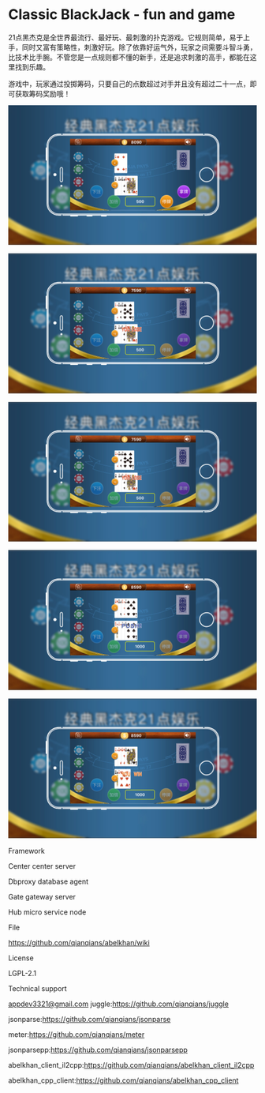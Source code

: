 # Classic BlackJack - fun and game

21点黑杰克是全世界最流行、最好玩、最刺激的扑克游戏。它规则简单，易于上手，同时又富有策略性，刺激好玩。除了依靠好运气外，玩家之间需要斗智斗勇，比技术比手腕。不管您是一点规则都不懂的新手，还是追求刺激的高手，都能在这里找到乐趣。

游戏中，玩家通过投掷筹码，只要自己的点数超过对手并且没有超过二十一点，即可获取筹码奖励哦！


![Alt text](https://github.com/appdev-supports/21-point-game-entertainment/blob/appdev-supports-patch-1/1.jpg)

![Alt text](https://github.com/appdev-supports/21-point-game-entertainment/blob/appdev-supports-patch-1/2.jpg)

![Alt text](https://github.com/appdev-supports/21-point-game-entertainment/blob/appdev-supports-patch-1/3.jpg)

![Alt text](https://github.com/appdev-supports/21-point-game-entertainment/blob/appdev-supports-patch-1/4.jpg)

![Alt text](https://github.com/appdev-supports/21-point-game-entertainment/blob/appdev-supports-patch-1/5.jpg)



Framework

Center center server

Dbproxy database agent

Gate gateway server

Hub micro service node

File

https://github.com/qianqians/abelkhan/wiki

License

LGPL-2.1

Technical support

appdev3321@gmail.com juggle:https://github.com/qianqians/juggle

jsonparse:https://github.com/qianqians/jsonparse

meter:https://github.com/qianqians/meter

jsonparsepp:https://github.com/qianqians/jsonparsepp

abelkhan_client_il2cpp:https://github.com/qianqians/abelkhan_client_il2cpp

abelkhan_cpp_client:https://github.com/qianqians/abelkhan_cpp_client
